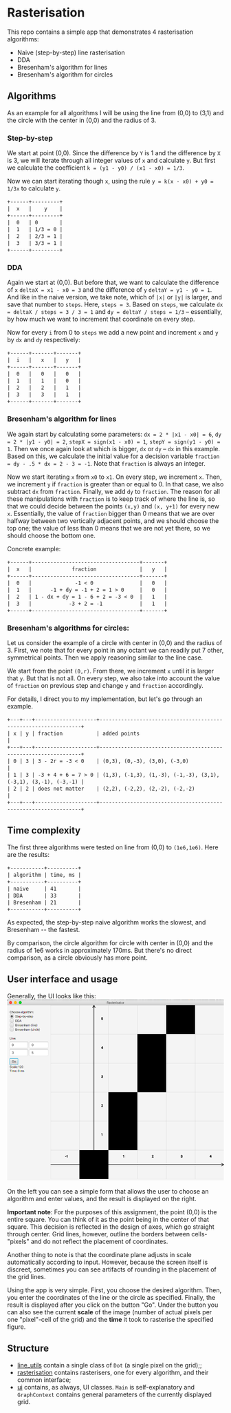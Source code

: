 # Rasterisation

This repo contains a simple app that demonstrates 4 rasterisation algorithms:
- Naive (step-by-step) line rasterisation
- DDA
- Bresenham's algorithm for lines
- Bresenham's algorithm for circles

## Algorithms
As an example for all algorithms I will be using the line from (0,0) to (3,1) and the circle with the center in (0,0) and the  radius of 3.

### Step-by-step
We start at point (0,0). Since the difference by ```Y``` is 1 and the difference by ```X``` is 3, we will iterate through all integer values of ```x``` and calculate ```y```. But first we calculate the coefficient ```k = (y1 - y0) / (x1 - x0) = 1/3```.

Now we can start iterating though ```x```, using the rule ```y = k(x - x0) + y0 = 1/3x``` to calculate ```y```.

```
+------+---------+
|  x   |    y    |
+------+---------+
|  0   | 0       |
|  1   | 1/3 = 0 |
|  2   | 2/3 = 1 |
|  3   | 3/3 = 1 |
+------+---------+
```

### DDA
Again we start at (0,0). But before that, we want to calculate the difference of ```x``` ```deltaX = x1 - x0 = 3``` and the difference of ```y``` ```deltaY = y1 - y0 = 1```. And like in the naive version, we take note, which of ```|x|``` or ```|y|``` is larger, and save that number to ```steps```. Here, ```steps = 3```. Based on ```steps```, we calculate ```dx = deltaX / steps = 3 / 3 = 1``` and ```dy = deltaY / steps = 1/3``` – essentially, by how much we want to increment that coordinate on every step.

Now for every ```i``` from 0 to ```steps``` we add a new point and increment ```x``` and ```y``` by ```dx``` and ```dy``` respectively:
```
+------+-------+-------+
|  i   |   x   |   y   |
+------+-------+-------+
|  0   |   0   |   0   |
|  1   |   1   |   0   |
|  2   |   2   |   1   |
|  3   |   3   |   1   |
+------+-------+-------+
```

### Bresenham's algorithm for lines
We again start by calculating some parameters: ```dx = 2 * |x1 - x0| = 6```, ```dy = 2 * |y1 - y0| = 2```, ```stepX = sign(x1 - x0) = 1```, ```stepY = sign(y1 - y0) = 1```. Then we once again look at which is bigger, ```dx``` or ```dy``` – ```dx``` in this example. Based on this, we calculate the initial value for a decision variable ```fraction = dy - .5 * dx = 2 - 3 = -1```. Note that ```fraction``` is always an integer.

Now we start iterating ```x``` from ```x0``` to ```x1```. On every step, we increment ```x```. Then, we increment ```y``` if ```fraction``` is greater than or equal to 0. In that case, we also subtract ```dx``` from ```fraction```. Finally, we add ```dy``` to ```fraction```. The reason for all these manipulations with ```fraction``` is to keep track of where the line is, so that we could decide between the points ```(x,y)``` and ```(x, y+1)``` for every new ```x```. Essentially, the value of ```fraction``` bigger than 0 means that we are over halfway between two vertically adjacent points, and we should choose the top one; the value of less than 0 means that we are not yet there, so we should choose the bottom one. 

Concrete example:
```
+------+-----------------------------------+-------+
|  x   |             fraction              |   y   |
+------+-----------------------------------+-------+
|  0   |              -1 < 0               |   0   | 
|  1   |      -1 + dy = -1 + 2 = 1 > 0     |   0   |
|  2   | 1 - dx + dy = 1 - 6 + 2 = -3 < 0  |   1   |
|  3   |            -3 + 2 = -1            |   1   |
+------+-----------------------------------+-------+
```

### Bresenham's algorithms for circles:
Let us consider the example of a circle with center in (0,0) and the radius of 3. First, we note that for every point in any octant we can readily put 7 other, symmetrical points. Then we apply reasoning similar to the line case.

We start from the point ```(0,r)```. From there, we increment ```x``` until it is larger that ```y```. But that is not all. On every step, we also take into account the value of ```fraction``` on previous step and change ```y``` and ```fraction``` accordingly.

For details, I direct you to my implementation, but let's go through an example.
```
+---+---+--------------------+----------------------------------------------------------------+
| x | y | fraction           | added points                                                   |
+---+---+--------------------+----------------------------------------------------------------+
| 0 | 3 | 3 - 2r = -3 < 0    | (0,3), (0,-3), (3,0), (-3,0)                                   |
| 1 | 3 | -3 + 4 + 6 = 7 > 0 | (1,3), (-1,3), (1,-3), (-1,-3), (3,1), (-3,1), (3,-1), (-3,-1) |
| 2 | 2 | does not matter    | (2,2), (-2,2), (2,-2), (-2,-2)                                 |
+---+---+--------------------+----------------------------------------------------------------+
```

## Time complexity
The first three algorithms were tested on line from (0,0) to ```(1e6,1e6)```. Here are the results:
```
+-----------+----------+
| algorithm | time, ms |
+-----------+----------+
| naive     | 41       |
| DDA       | 33       |
| Bresenham | 21       |
+-----------+----------+
```
As expected, the step-by-step naive algorithm works the slowest, and Bresenham -- the fastest.

By comparison, the circle algorithm for circle with center in (0,0) and the radius of 1e6 works in approximately 170ms. But there's no direct comparison, as a circle obviously has more point.


## User interface and usage
Generally, the UI looks like this:
![alt text](images/ui.png)

On the left you can see a simple form that allows the user to choose an algorithm and enter values, and the result is displayed on the right.

__Important note__: For the purposes of this assignment, the point (0,0) is the entire square. You can think of it as the point being in the center of that square. This decision is reflected in the design of axes, which go straight through center. Grid lines, however, outline the borders between cells-"pixels" and do not reflect the placement of coordinates.

Another thing to note is that the coordinate plane adjusts in scale automatically according to input. However, because the screen itself is discreet, sometimes you can see artifacts of rounding in the placement of the grid lines.

Using the app is very simple. First, you choose the desired algorithm. Then, you enter the coordinates of the line or the circle as specified. Finally, the result is displayed after you click on the button "Go". Under the button you can also see the current __scale__ of the image (number of actual pixels per one "pixel"-cell of the grid) and the __time__ it took to rasterise the specified figure.


## Structure
- [line_utils](src/com/emelyanova/line_utils) contain a single class of ```Dot``` (a single pixel on the grid);;
- [rasterisation](src/com/emelyanova/rasterisation) contains rasterisers, one for every algorithm, and their common interface;
- [ui](src/com/emelyanova/ui) contains, as always, UI classes. ```Main``` is self-explanatory and ```GraphContext``` contains general parameters of the currently displayed grid.
